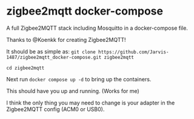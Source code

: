 # zigbee2mqtt docker-compose
A full Zigbee2MQTT stack including Mosquitto in a docker-compose file.

Thanks to @Koenkk for creating Zigbee2MQTT!

It should be as simple as:
```git clone https://github.com/Jarvis-1487/zigbee2mqtt_docker-compose.git zigbee2mqtt```

```cd zigbee2mqtt``` 

Next run ```docker compose up -d``` to bring up the containers.

This should have you up and running. (Works for me)

I think the only thing you may need to change is your adapter in the Zigbee2MQTT config (ACM0 or USB0).
